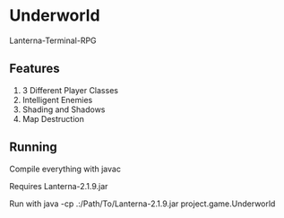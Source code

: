 # Underworld
Lanterna-Terminal-RPG

## Features
1. 3 Different Player Classes
2. Intelligent Enemies
3. Shading and Shadows
4. Map Destruction

## Running
Compile everything with javac

Requires Lanterna-2.1.9.jar

Run with java -cp .:/Path/To/Lanterna-2.1.9.jar project.game.Underworld
